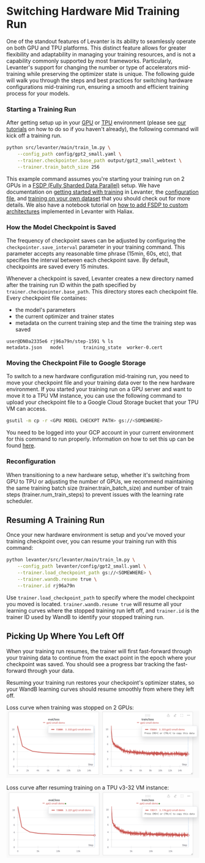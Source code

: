 # Switching Hardware Mid Training Run

One of the standout features of Levanter is its ability to seamlessly operate on both GPU and TPU platforms. This distinct feature allows for greater flexibility and adaptability in managing your training resources, and is not a capability commonly supported by most frameworks. Particularly, Levanter's support for changing the number or type of accelerators mid-training while preserving the optimizer state is unique. The following guide will walk you through the steps and best practices for switching hardware configurations mid-training run, ensuring a smooth and efficient training process for your models.

### Starting a Training Run

After getting setup up in your [GPU](Getting-Started-GPU.md) or [TPU](Getting-Started-TPU-VM.md) environment (please see [our tutorials](Installation.md) on how to do so if you haven't already), the following command will kick off a training run.

```bash
python src/levanter/main/train_lm.py \
    --config_path config/gpt2_small.yaml \
    --trainer.checkpointer.base_path output/gpt2_small_webtext \
    --trainer.train_batch_size 256
```
This example command assumes you're starting your training run on 2 GPUs in a [FSDP (Fully Sharded Data Parallel)](https://pytorch.org/tutorials/intermediate/FSDP_tutorial.html) setup.
We have documentation on [getting started with training](Getting-Started-Training.md) in Levanter, the [configuration file](Configuration-Guide.md), and [training on your own dataset](Training-On-Your-Data.md) that you should check out for more details. We also have a notebook tutorial on [how to add FSDP to custom architectures](https://colab.research.google.com/drive/1QX4yH3zRFF3Xiibf1aahETcSQ5nbcUMz) implemented in Levanter with Haliax.


### How the Model Checkpoint is Saved
The frequency of checkpoint saves can be adjusted by configuring the `checkpointer.save_interval` parameter in your training command. This parameter accepts any reasonable time phrase (15min, 60s, etc), that specifies the interval between each checkpoint save. By default, checkpoints are saved every 15 minutes.

Whenever a checkpoint is saved, Levanter creates a new directory named after the training run ID within the path specified by `trainer.checkpointer.base_path`. This directory stores each checkpoint file. Every checkpoint file containes:

* the model's parameters
* the current optimizer and trainer states
* metadata on the current training step and the time the training step was saved

```
user@DN0a2335e6 rj96a79n/step-1591 % ls
metadata.json	model		training_state	worker-0.cert
```

### Moving the Checkpoint File to Google Storage
To switch to a new hardware configuration mid-training run, you need to move your checkpoint file and your training data over to the new hardware environment. If you started your training run on a GPU server and want to move it to a TPU VM instance, you can use the following command to upload your checkpoint file to a Google Cloud Storage bucket that your TPU VM can access.

```bash
gsutil -m cp -r <GPU MODEL CHECKPT PATH> gs://<SOMEWHERE>
```
You need to be logged into your GCP account in your current environment for this command to run properly. Information on how to set this up can be found [here](Getting-Started-TPU-VM.md).

### Reconfiguration
When transitioning to a new hardware setup, whether it's switching from GPU to TPU or adjusting the number of GPUs, we recommend maintaining the same training batch size (trainer.train_batch_size) and number of train steps (trainer.num_train_steps) to prevent issues with the learning rate scheduler.

## Resuming A Training Run
Once your new hardware environment is setup and you've moved your training checkpoint over, you can resume your training run with this command:

```bash
python levanter/src/levanter/main/train_lm.py \
	--config_path levanter/config/gpt2_small.yaml \
	--trainer.load_checkpoint_path gs://<SOMEWHERE> \
	--trainer.wandb.resume true \
	--trainer.id rj96a79n
```
Use `trainer.load_checkpoint_path` to specify where the model checkpoint you moved is located. `trainer.wandb.resume true` will resume all your learning curves where the stopped training run left off, and `trainer.id` is the trainer ID used by WandB to identify your stopped training run.

## Picking Up Where You Left Off
When your training run resumes, the trainer will first fast-forward through your training data to continue from the exact point in the epoch where your checkpoint was saved. You should see a progress bar tracking the fast-forward through your data.

Resuming your training run restores your checkpoint's optimizer states, so your WandB learning curves should resume smoothly from where they left off.

Loss curve when training was stopped on 2 GPUs:
![stopped-loss](figures/stopped_curve.png "loss curve when training stopped")

Loss curve after resuming training on a TPU v3-32 VM instance:
![resumed-loss](figures/resumed_curve.png "loss curve after training resumed")
